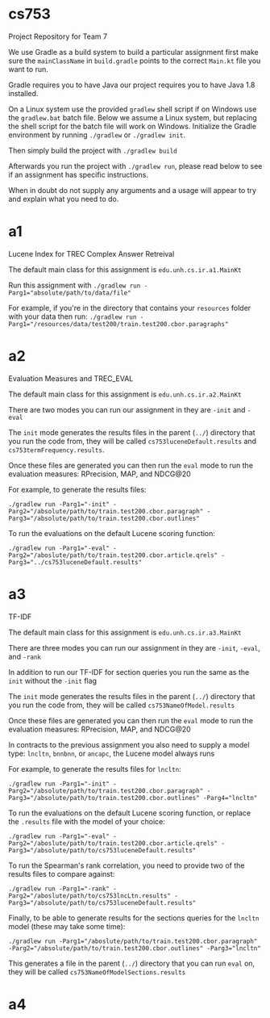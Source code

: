 # cs753

Project Repository for Team 7

We use Gradle as a build system to build a particular assignment first make sure the `mainClassName` in `build.gradle` points to the correct `Main.kt` file you want to run. 

Gradle requires you to have Java our project requires you to have Java 1.8 installed. 

On a Linux system use the provided `gradlew` shell script if on Windows use the `gradlew.bat` batch file. Below we assume a Linux system, but replacing the shell script for the batch file will work on Windows. Initialize the Gradle environment by running ```./gradlew``` or ```./gradlew init```.

Then simply build the project with ```./gradlew build```

Afterwards you run the project with ```./gradlew run```, please read below to see if an assignment has specific instructions.

When in doubt do not supply any arguments and a usage will appear to try and explain what you need to do.

# a1

Lucene Index for TREC Complex Answer Retreival

The default main class for this assignment is ```edu.unh.cs.ir.a1.MainKt```

Run this assignment with ```./gradlew run -Parg1="absolute/path/to/data/file"```

For example, if you're in the directory that contains your `resources` folder with your data then run: ```./gradlew run -Parg1="/resources/data/test200/train.test200.cbor.paragraphs"```

# a2

Evaluation Measures and TREC_EVAL

The default main class for this assignment is ```edu.unh.cs.ir.a2.MainKt```

There are two modes you can run our assignment in they are ```-init``` and ```-eval```

The ```init``` mode generates the results files in the parent (```../```) directory that you run the code from, they will be called ```cs753luceneDefault.results``` and ```cs753termFrequency.results```.

Once these files are generated you can then run the ```eval``` mode to run the evaluation measures: RPrecision, MAP, and NDCG@20

For example, to generate the results files:

```./gradlew run -Parg1="-init" -Parg2="/absolute/path/to/train.test200.cbor.paragraph" -Parg3="/absolute/path/to/train.test200.cbor.outlines" ```

To run the evaluations on the default Lucene scoring function:

```./gradlew run -Parg1="-eval" -Parg2="/aboslute/path/to/train.test200.cbor.article.qrels" -Parg3="../cs753luceneDefault.results"```

# a3

TF-IDF

The default main class for this assignment is ```edu.unh.cs.ir.a3.MainKt```

There are three modes you can run our assignment in they are ```-init```, ```-eval```, and ```-rank```

In addition to run our TF-IDF for section queries you run the same as the ```init``` without the ```-init``` flag

The ```init``` mode generates the results files in the parent (```../```) directory that you run the code from, they will be called ```cs753NameOfModel.results```

Once these files are generated you can then run the ```eval``` mode to run the evaluation measures: RPrecision, MAP, and NDCG@20

In contracts to the previous assignment you also need to supply a model type: ```lncltn```, ```bnnbnn```, or ```ancapc```, the Lucene model always runs

For example, to generate the results files for ```lncltn```:

```./gradlew run -Parg1="-init" -Parg2="/absolute/path/to/train.test200.cbor.paragraph" -Parg3="/absolute/path/to/train.test200.cbor.outlines" -Parg4="lncltn" ```

To run the evaluations on the default Lucene scoring function, or replace the ```.results``` file with the model of your choice:

```./gradlew run -Parg1="-eval" -Parg2="/aboslute/path/to/train.test200.cbor.article.qrels" -Parg3="/absolute/path/to/cs753luceneDefault.results"```

To run the Spearman's rank correlation, you need to provide two of the results files to compare against:

```./gradlew run -Parg1="-rank" -Parg2="/aboslute/path/to/cs753lncLtn.results" -Parg3="/absolute/path/to/cs753luceneDefault.results"```

Finally, to be able to generate results for the sections queries for the ```lncltn``` model (these may take some time):

```./gradlew run -Parg1="/aboslute/path/to/train.test200.cbor.paragraph" -Parg2="/absolute/path/to/train.test200.cbor.outlines" -Parg3="lncltn"``` 

This generates a file in the parent (```../```) directory that you can run ```eval``` on, they will be called ```cs753NameOfModelSections.results```

# a4